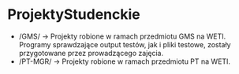 # ProjektyStudenckie

 - /GMS/ -> Projekty robione w ramach przedmiotu GMS na WETI. Programy sprawdzające output testów, jak i pliki testowe, zostały przygotowane przez prowadzącego zajęcia.
 - /PT-MGR/ -> Projekty robione w ramach przedmiotu PT na WETI.
